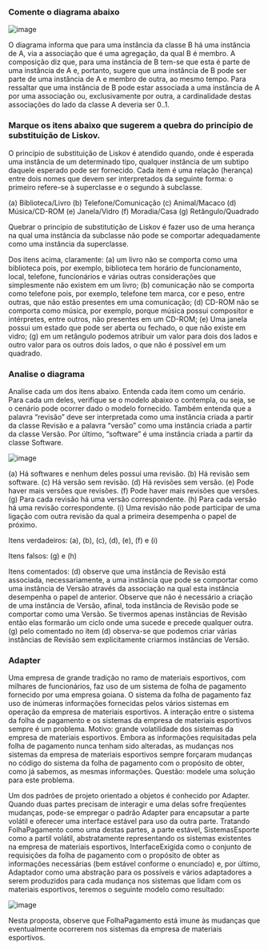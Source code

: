 ### Comente o diagrama abaixo

![image](https://user-images.githubusercontent.com/1735792/90353452-9dd66100-e01c-11ea-9339-57ca3d9ff83e.png)

O diagrama informa que para uma instância da classe B há uma instância de A, via a associação que é uma agregação, da qual B é membro. A composição diz que, para uma instância de B tem-se que esta é parte de uma instância de A e, portanto, sugere que uma instância de B pode ser parte de uma instância de A e membro de outra, ao mesmo tempo. Para ressaltar que uma instância de B pode estar associada a uma instância de A por uma associação ou, exclusivamente por outra, a cardinalidade destas associações do lado da classe A deveria ser 0..1.

### Marque os itens abaixo que sugerem a quebra do princípio de substituição de Liskov.

O princípio de substituição de Liskov é atendido quando, onde é esperada uma instância de um determinado tipo, qualquer instância de um subtipo daquele esperado pode ser fornecido. Cada item é uma relação (herança) entre dois nomes que devem ser interpretados da seguinte forma: o primeiro refere-se à superclasse e o segundo à subclasse.

(a) Biblioteca/Livro
(b) Telefone/Comunicação
(c) Animal/Macaco
(d) Música/CD-ROM
(e) Janela/Vidro
(f) Moradia/Casa
(g) Retângulo/Quadrado

Quebrar o princípio de substitutição de Liskov é fazer uso de uma herança na qual uma instância da subclasse não pode se comportar adequadamente como uma instância da superclasse.

Dos itens acima, claramente: (a) um livro não se comporta como uma biblioteca pois, por exemplo, biblioteca tem horário de funcionamento, local, telefone, funcionários e várias outras considerações que simplesmente não existem em um livro; (b) comunicação não se comporta como telefone pois, por exemplo, telefone tem marca, cor e peso, entre outras, que não estão presentes em uma comunicação; (d) CD-ROM não se comporta como música, por exemplo, porque música possui compositor e intérpretes, entre outros, não presentes em um CD-ROM; (e) Uma janela possui um estado que pode ser aberta ou fechado, o que não existe em vidro; (g) em um retângulo podemos atribuir um valor para dois dos lados e outro valor para os outros dois lados, o que não é possível em um quadrado.

### Analise o diagrama

Analise cada um dos itens abaixo. Entenda cada item como um cenário. Para cada um deles, verifique se o modelo abaixo o contempla, ou seja, se o cenário pode ocorrer dado o modelo fornecido. Também entenda que a palavra “revisão” deve ser interpretada como uma instância criada a partir da classe Revisão e a palavra “versão” como uma instância criada a partir da classe Versão. Por último, “software” é uma instância criada a partir da classe Software.

![image](https://user-images.githubusercontent.com/1735792/90354870-ec85fa00-e020-11ea-88b5-191ec0652cd2.png)

(a) Há softwares e nenhum deles possui uma revisão.
(b) Há revisão sem software.
(c) Há versão sem revisão.
(d) Há revisões sem versão.
(e) Pode haver mais versões que revisões.
(f) Pode haver mais revisões que versões.
(g) Para cada revisão há uma versão correspondente.
(h) Para cada versão há uma revisão correspondente.
(i) Uma revisão não pode participar de uma ligação com outra revisão da qual a primeira desempenha o papel de próximo.

Itens verdadeiros: (a), (b), (c), (d), (e), (f) e (i)

Itens falsos: (g) e (h)

Itens comentados: (d) observe que uma instância de Revisão está associada, necessariamente, a uma instância que pode se comportar como uma instância de Versão através da associação na qual esta instância desempenha o papel de anterior. Observe que não é necessário a criação de uma instância de Versão, afinal, toda instância de Revisão pode se comportar como uma Versão. Se tivermos apenas instâncias de Revisão então elas formarão um ciclo onde uma sucede e precede qualquer outra. (g) pelo comentado no item (d) observa-se que podemos criar várias instâncias de Revisão sem explicitamente criarmos instâncias de Versão.

### Adapter

Uma empresa de grande tradição no ramo de materiais esportivos, com milhares de funcionários, faz uso de um sistema de folha de pagamento fornecido por uma empresa goiana. O sistema da folha de pagamento faz uso de inúmeras informações fornecidas pelos vários sistemas em operação da empresa de materiais esportivos. A interação entre o sistema da folha de pagamento e os sistemas da empresa de materiais esportivos sempre é um problema. Motivo: grande volatilidade dos sistemas da empresa de materiais esportivos. Embora as informações requisitadas pela folha de pagamento nunca tenham sido alteradas, as mudanças nos sistemas da empresa de materiais esportivos sempre forçaram mudanças no código do sistema da folha de pagamento com o propósito de obter, como já sabemos, as mesmas informações. Questão: modele uma solução para este problema.

Um dos padrões de projeto orientado a objetos é conhecido por Adapter. Quando duas partes precisam de interagir e uma delas sofre freqüentes mudanças, pode-se empregar o padrão Adapter para encapsutar a parte volátil e oferecer uma interface estável para uso da outra parte.
Tratando FolhaPagamento como uma destas partes, a parte estável, SistemasEsporte como a partil volátil, abstratamente representando os sistemas existentes na empresa de materiais esportivos, InterfaceExigida como o conjunto de requisições da folha de pagamento com o propósito de obter as informações necessárias (bem estável conforme o enunciado) e, por último, Adaptador como uma abstração para os possíveis e vários adaptadores a serem produzidos para cada mudança nos sistemas que lidam com os materiais esportivos, teremos o seguinte modelo como resultado:

![image](https://user-images.githubusercontent.com/1735792/90354963-37a00d00-e021-11ea-9447-5f78e4e69447.png)

Nesta proposta, observe que FolhaPagamento está imune às mudanças que eventualmente ocorrerem nos sistemas da empresa de materiais esportivos.
